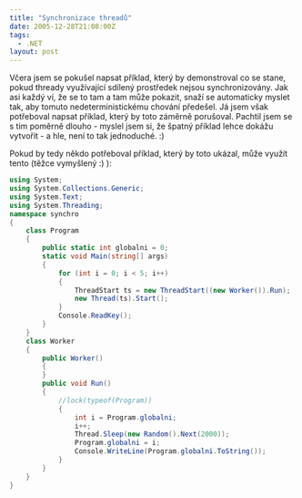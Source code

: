 ```yaml
---
title: "Synchronizace threadů"
date: 2005-12-28T21:08:00Z
tags:
  - .NET
layout: post
---
```

Včera jsem se pokušel napsat příklad, který by demonstroval co se stane, pokud thready využívající sdílený prostředek nejsou synchronizovány. Jak asi každý ví, že se to tam a tam může pokazit, snaží se automaticky myslet tak, aby tomuto nedeterministickému chování předešel. Já jsem však potřeboval napsat příklad, který by toto záměrně porušoval. Pachtil jsem se s tim poměrně dlouho - myslel jsem si, že špatný příklad lehce dokážu vytvořit - a hle, není to tak jednoduché. :)

Pokud by tedy někdo potřeboval příklad, který by toto ukázal, může využít tento (těžce vymyšlený :) ):

```csharp
using System;
using System.Collections.Generic;
using System.Text;
using System.Threading;
namespace synchro
{
	class Program
	{
		public static int globalni = 0;
		static void Main(string[] args)
		{
			for (int i = 0; i < 5; i++)
			{
				ThreadStart ts = new ThreadStart((new Worker()).Run);
				new Thread(ts).Start();
			}
			Console.ReadKey();
		}
	}
	class Worker
	{
		public Worker()
		{
		}
		public void Run()
		{
			//lock(typeof(Program))
			{
				int i = Program.globalni;
				i++;
				Thread.Sleep(new Random().Next(2000));
				Program.globalni = i;
				Console.WriteLine(Program.globalni.ToString());
			}
		}
	}
}
```